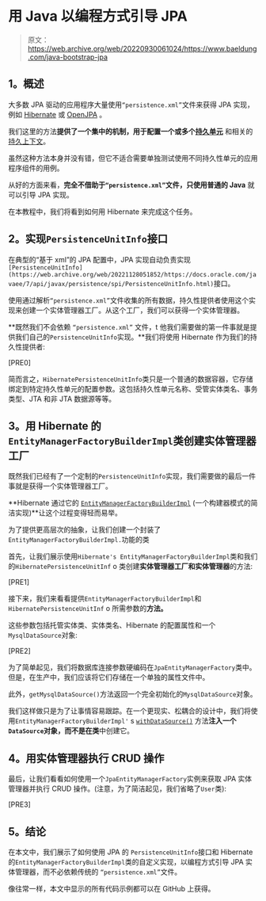 # 用 Java 以编程方式引导 JPA

> 原文：<https://web.archive.org/web/20220930061024/https://www.baeldung.com/java-bootstrap-jpa>

## **1。概述**

大多数 JPA 驱动的应用程序大量使用`“persistence.xml”`文件来获得 JPA 实现，例如 [Hibernate](https://web.archive.org/web/20221128051852/http://hibernate.org/) 或 [OpenJPA](https://web.archive.org/web/20221128051852/https://openjpa.apache.org/) 。

我们这里的方法**提供了一个集中的机制，用于配置一个或多个[持久单元](https://web.archive.org/web/20221128051852/https://docs.oracle.com/cd/E19798-01/821-1841/bnbrj/index.html)** 和相关的[持久上下文](https://web.archive.org/web/20221128051852/https://docs.jboss.org/hibernate/orm/4.0/devguide/en-US/html/ch03.html)。

虽然这种方法本身并没有错，但它不适合需要单独测试使用不同持久性单元的应用程序组件的用例。

从好的方面来看，**完全不借助于`“persistence.xml”`文件，只使用普通的 Java** 就可以引导 JPA 实现。

在本教程中，我们将看到如何用 Hibernate 来完成这个任务。

## **2。实现`PersistenceUnitInfo`接口**

在典型的“基于 xml”的 JPA 配置中，JPA 实现自动负责实现 `[PersistenceUnitInfo](https://web.archive.org/web/20221128051852/https://docs.oracle.com/javaee/7/api/javax/persistence/spi/PersistenceUnitInfo.html)`接口。

使用通过解析`“persistence.xml”`文件收集的所有数据，持久性提供者使用这个实现来创建一个实体管理器工厂。从这个工厂，我们可以获得一个实体管理器。

**既然我们不会依赖 `“persistence.xml”` 文件，t 他我们需要做的第一件事就是提供我们自己的`PersistenceUnitInfo`实现。**我们将使用 Hibernate 作为我们的持久性提供者:

[PRE0]

简而言之，`HibernatePersistenceUnitInfo`类只是一个普通的数据容器，它存储绑定到特定持久性单元的配置参数。这包括持久性单元名称、受管实体类名、事务类型、JTA 和非 JTA 数据源等等。

## **3。用 Hibernate 的`EntityManagerFactoryBuilderImpl`类**创建实体管理器工厂

既然我们已经有了一个定制的`PersistenceUnitInfo`实现，我们需要做的最后一件事就是获得一个实体管理器工厂。

**Hibernate 通过它的 [`EntityManagerFactoryBuilderImpl`](https://web.archive.org/web/20221128051852/https://docs.jboss.org/hibernate/orm/5.0/javadocs/org/hibernate/jpa/boot/internal/EntityManagerFactoryBuilderImpl.html) (一个构建器模式的简洁实现)**让这个过程变得轻而易举。

为了提供更高层次的抽象，让我们创建一个封装了`EntityManagerFactoryBuilderImpl.`功能的类

首先，让我们展示使用`Hibernate's EntityManagerFactoryBuilderImpl`类和我们的`HibernatePersistenceUnitInf` o 类创建**实体管理器工厂和实体管理器**的方法:

[PRE1]

接下来，我们来看看提供`EntityManagerFactoryBuilderImpl`和`HibernatePersistenceUnitInf` o 所需参数的**方法。**

这些参数包括托管实体类、实体类名、Hibernate 的配置属性和一个`MysqlDataSource`对象:

[PRE2]

为了简单起见，我们将数据库连接参数硬编码在`JpaEntityManagerFactory`类中。但是，在生产中，我们应该将它们存储在一个单独的属性文件中。

此外，`getMysqlDataSource()`方法返回一个完全初始化的`MysqlDataSource`对象。

我们这样做只是为了让事情容易跟踪。在一个更现实、松耦合的设计中，我们将使用`EntityManagerFactoryBuilderImpl'` s [`withDataSource()`](https://web.archive.org/web/20221128051852/https://docs.jboss.org/hibernate/orm/5.0/javadocs/org/hibernate/jpa/boot/internal/EntityManagerFactoryBuilderImpl.html#withDataSource-javax.sql.DataSource-) 方法**注入一个`DataSource`对象，而不是在类**中创建它。

## **4。用实体管理器执行 CRUD 操作**

最后，让我们看看如何使用一个`JpaEntityManagerFactory`实例来获取 JPA 实体管理器并执行 CRUD 操作。(注意，为了简洁起见，我们省略了`User`类):

[PRE3]

## **5。结论**

在本文中，我们展示了如何使用 JPA 的 `PersistenceUnitInfo`接口和 Hibernate 的`EntityManagerFactoryBuilderImpl`类的自定义实现，以编程方式引导 JPA 实体管理器，而不必依赖传统的 `“persistence.xml”`文件。

像往常一样，本文中显示的所有代码示例都可以在 GitHub 上获得。